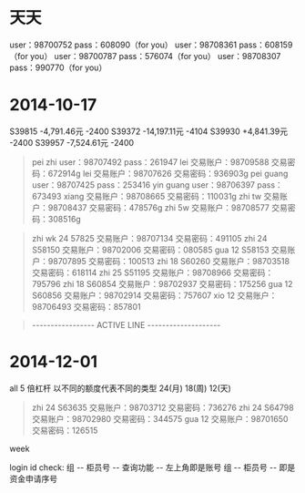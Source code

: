 # 天天

user：98700752 pass：608090（for you） 
user：98708361 pass：608159（for you） 
user：98700787 pass：576074（for you） 
user：98708307 pass：990770（for you）

# 2014-10-17
S39815 -4,791.46元     -2400
S39372 -14,197.11元    -4104
S39930 +4,841.39元     -2400
S39957 -7,524.61元     -2400

> pei zhi user：98707492 pass：261947
> lei 交易账户：98709588 交易密码：672914g
> lei 交易账户：98707626 交易密码：936903g
> pei guang user：98707425 pass：253416
> yin guang user：98706397 pass：673493
> xiang   交易账户：98708665 交易密码：110031g 
> zhi tw  交易账户：98708437 交易密码：478576g 
> zhi 5w  交易账户：98708577 交易密码：308516g 

> zhi wk 24 57825 交易账户：98707134 交易密码：491105
> zhi 24 S58150 交易账户：98702006 交易密码：080585
> gua 12 S58153 交易账户：98707895 交易密码：100513
> zhi 18 S60260 交易账户：98703518 交易密码：618114
> zhi 25 S51195 交易账户：98708966 交易密码：795796
> zhi 18 S60854 交易账户：98702937 交易密码：175256
> gua 12 S60856 交易账户：98702914 交易密码：757607
> xio 12        交易账户：98706493 交易密码：857801

> ----------------- ACTIVE LINE --------------------

# 2014-12-01 

  all 5 倍杠杆
  以不同的额度代表不同的类型 24(月)  18(周)  12(天)

> zhi  24  S63635 交易账户：98703712 交易密码：736276
> zhi  24  S64798 交易账户：98702980 交易密码：344575
> gua  12         交易账户：98701650 交易密码：126515

week

login id check: 
组 -- 柜员号 -- 查询功能 -- 左上角即是账号
组 -- 柜员号 -- 即是资金申请序号

